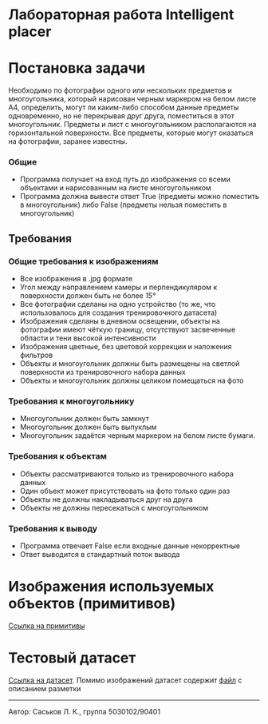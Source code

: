 # Лабораторная работа Intelligent placer

# Постановка задачи
Необходимо по фотографии одного или нескольких предметов и многоугольника, который нарисован черным маркером на белом листе A4, определить, могут ли каким-либо способом данные предметы одновременно, но не перекрывая друг друга, поместиться в этот многоугольник. Предметы и лист с многоугольником располагаются на горизонтальной поверхности. Все предметы, которые могут оказаться на фотографии, заранее известны.
### Общие
- Программа получает на вход путь до изображения со всеми объектами и нарисованным на листе многоугольником
- Программа должна вывести ответ True (предметы можно поместить в многоугольник) либо False (предметы нельзя поместить в многоугольник)

## Требования
### Общие требования к изображениям
* Все изображения в .jpg формате
* Угол между направлением камеры и перпендикуляром к поверхности должен быть не более *15&deg;*
* Все фотографии сделаны на одно устройство (то же, что использовалось для создания тренировочного датасета)
* Изображения сделаны в дневном освещении, объекты на фотографии имеют чёткую границу, отсутствуют засвеченные области и тени высокой интенсивности
* Изображения цветные, без цветовой коррекции и наложения фильтров
* Объекты и многоугольник должны быть размещены на светлой поверхности из тренировочного набора данных
* Объекты и многоугольник должны целиком помещаться на фото

### Требования к многоугольнику
* Многоугольник должен быть замкнут
* Многоугольник должен быть выпуклым
* Многоугольник задаётся черным маркером на белом листе бумаги.

### Требования к объектам
* Объекты рассматриваются только из тренировочного набора данных
* Один объект может присутствовать на фото только один раз
* Объекты не должны накладываться друг на друга
* Объекты не должны пересекаться с многоугольником

### Требования к выводу
* Программа отвечает False если входные данные некорректные
* Ответ выводится в стандартный поток вывода

# Изображения используемых объектов (примитивов) 
[Ссылка на примитивы](primitives)

# Тестовый датасет
[Ссылка на датасет](dataset).
Помимо изображений датасет содержит [файл](dataset/README.md) с описанием разметки

---
Автор: Саськов Л. К., группа 5030102/90401
